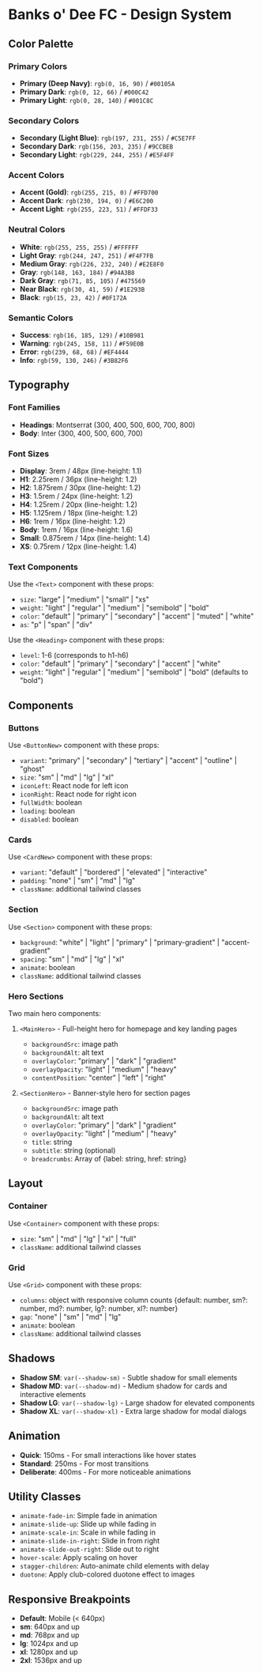 
# Banks o' Dee FC - Design System

## Color Palette

### Primary Colors
- **Primary (Deep Navy)**: `rgb(0, 16, 90)` / `#00105A`
- **Primary Dark**: `rgb(0, 12, 66)` / `#000C42`
- **Primary Light**: `rgb(0, 28, 140)` / `#001C8C`

### Secondary Colors
- **Secondary (Light Blue)**: `rgb(197, 231, 255)` / `#C5E7FF`
- **Secondary Dark**: `rgb(156, 203, 235)` / `#9CCBEB`
- **Secondary Light**: `rgb(229, 244, 255)` / `#E5F4FF`

### Accent Colors
- **Accent (Gold)**: `rgb(255, 215, 0)` / `#FFD700`
- **Accent Dark**: `rgb(230, 194, 0)` / `#E6C200`
- **Accent Light**: `rgb(255, 223, 51)` / `#FFDF33`

### Neutral Colors
- **White**: `rgb(255, 255, 255)` / `#FFFFFF`
- **Light Gray**: `rgb(244, 247, 251)` / `#F4F7FB`
- **Medium Gray**: `rgb(226, 232, 240)` / `#E2E8F0`
- **Gray**: `rgb(148, 163, 184)` / `#94A3B8`
- **Dark Gray**: `rgb(71, 85, 105)` / `#475569`
- **Near Black**: `rgb(30, 41, 59)` / `#1E293B`
- **Black**: `rgb(15, 23, 42)` / `#0F172A`

### Semantic Colors
- **Success**: `rgb(16, 185, 129)` / `#10B981`
- **Warning**: `rgb(245, 158, 11)` / `#F59E0B`
- **Error**: `rgb(239, 68, 68)` / `#EF4444`
- **Info**: `rgb(59, 130, 246)` / `#3B82F6`

## Typography

### Font Families
- **Headings**: Montserrat (300, 400, 500, 600, 700, 800)
- **Body**: Inter (300, 400, 500, 600, 700)

### Font Sizes
- **Display**: 3rem / 48px (line-height: 1.1)
- **H1**: 2.25rem / 36px (line-height: 1.2)
- **H2**: 1.875rem / 30px (line-height: 1.2)
- **H3**: 1.5rem / 24px (line-height: 1.2)
- **H4**: 1.25rem / 20px (line-height: 1.2)
- **H5**: 1.125rem / 18px (line-height: 1.2)
- **H6**: 1rem / 16px (line-height: 1.2)
- **Body**: 1rem / 16px (line-height: 1.6)
- **Small**: 0.875rem / 14px (line-height: 1.4)
- **XS**: 0.75rem / 12px (line-height: 1.4)

### Text Components
Use the `<Text>` component with these props:
- `size`: "large" | "medium" | "small" | "xs"
- `weight`: "light" | "regular" | "medium" | "semibold" | "bold"
- `color`: "default" | "primary" | "secondary" | "accent" | "muted" | "white"
- `as`: "p" | "span" | "div"

Use the `<Heading>` component with these props:
- `level`: 1-6 (corresponds to h1-h6)
- `color`: "default" | "primary" | "secondary" | "accent" | "white"
- `weight`: "light" | "regular" | "medium" | "semibold" | "bold" (defaults to "bold")

## Components

### Buttons
Use `<ButtonNew>` component with these props:
- `variant`: "primary" | "secondary" | "tertiary" | "accent" | "outline" | "ghost"
- `size`: "sm" | "md" | "lg" | "xl"
- `iconLeft`: React node for left icon
- `iconRight`: React node for right icon
- `fullWidth`: boolean
- `loading`: boolean
- `disabled`: boolean

### Cards
Use `<CardNew>` component with these props:
- `variant`: "default" | "bordered" | "elevated" | "interactive"
- `padding`: "none" | "sm" | "md" | "lg"
- `className`: additional tailwind classes

### Section
Use `<Section>` component with these props:
- `background`: "white" | "light" | "primary" | "primary-gradient" | "accent-gradient"
- `spacing`: "sm" | "md" | "lg" | "xl"
- `animate`: boolean
- `className`: additional tailwind classes

### Hero Sections
Two main hero components:

1. `<MainHero>` - Full-height hero for homepage and key landing pages
   - `backgroundSrc`: image path
   - `backgroundAlt`: alt text
   - `overlayColor`: "primary" | "dark" | "gradient"
   - `overlayOpacity`: "light" | "medium" | "heavy"
   - `contentPosition`: "center" | "left" | "right"

2. `<SectionHero>` - Banner-style hero for section pages
   - `backgroundSrc`: image path
   - `backgroundAlt`: alt text
   - `overlayColor`: "primary" | "dark" | "gradient"
   - `overlayOpacity`: "light" | "medium" | "heavy"
   - `title`: string
   - `subtitle`: string (optional)
   - `breadcrumbs`: Array of {label: string, href: string}

## Layout

### Container
Use `<Container>` component with these props:
- `size`: "sm" | "md" | "lg" | "xl" | "full"
- `className`: additional tailwind classes

### Grid
Use `<Grid>` component with these props:
- `columns`: object with responsive column counts {default: number, sm?: number, md?: number, lg?: number, xl?: number}
- `gap`: "none" | "sm" | "md" | "lg"
- `animate`: boolean
- `className`: additional tailwind classes

## Shadows
- **Shadow SM**: `var(--shadow-sm)` - Subtle shadow for small elements
- **Shadow MD**: `var(--shadow-md)` - Medium shadow for cards and interactive elements
- **Shadow LG**: `var(--shadow-lg)` - Large shadow for elevated components
- **Shadow XL**: `var(--shadow-xl)` - Extra large shadow for modal dialogs

## Animation
- **Quick**: 150ms - For small interactions like hover states
- **Standard**: 250ms - For most transitions
- **Deliberate**: 400ms - For more noticeable animations

## Utility Classes
- `animate-fade-in`: Simple fade in animation
- `animate-slide-up`: Slide up while fading in
- `animate-scale-in`: Scale in while fading in
- `animate-slide-in-right`: Slide in from right
- `animate-slide-out-right`: Slide out to right
- `hover-scale`: Apply scaling on hover
- `stagger-children`: Auto-animate child elements with delay
- `duotone`: Apply club-colored duotone effect to images

## Responsive Breakpoints
- **Default**: Mobile (< 640px)
- **sm**: 640px and up
- **md**: 768px and up
- **lg**: 1024px and up
- **xl**: 1280px and up
- **2xl**: 1536px and up

